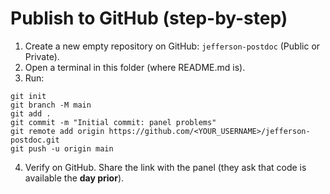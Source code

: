 # Publish to GitHub (step-by-step)

1) Create a new empty repository on GitHub: `jefferson-postdoc` (Public or Private).
2) Open a terminal in this folder (where README.md is).
3) Run:
```
git init
git branch -M main
git add .
git commit -m "Initial commit: panel problems"
git remote add origin https://github.com/<YOUR_USERNAME>/jefferson-postdoc.git
git push -u origin main
```
4) Verify on GitHub. Share the link with the panel (they ask that code is available the **day prior**).
